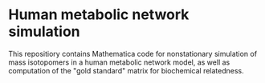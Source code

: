# Human metabolic network simulation

This repositiory contains Mathematica code for nonstationary simulation of mass isotopomers in a human metabolic network model, as well as computation of the "gold standard" matrix for biochemical relatedness.
